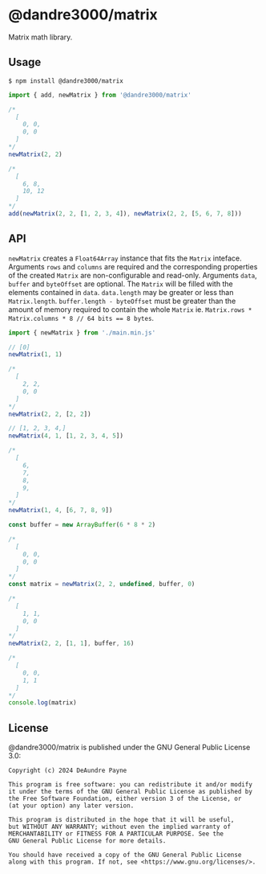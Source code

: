 # @dandre3000/matrix
Matrix math library.

## Usage
`$ npm install @dandre3000/matrix`

```js
import { add, newMatrix } from '@dandre3000/matrix'

/*
  [
    0, 0,
    0, 0
  ]
*/
newMatrix(2, 2)

/*
  [
    6, 8,
    10, 12
  ]
*/
add(newMatrix(2, 2, [1, 2, 3, 4]), newMatrix(2, 2, [5, 6, 7, 8]))
```

## API
`newMatrix` creates a `Float64Array` instance that fits the `Matrix` inteface. Arguments `rows` and `columns` are required and the corresponding properties of the created `Matrix` are non-configurable and read-only.
Arguments `data`, `buffer` and `byteOffset` are optional. The `Matrix` will be filled with the elements contained in `data`.
`data.length` may be greater or less than `Matrix.length`. `buffer.length - byteOffset` must be greater than the amount of memory required to contain the whole `Matrix` ie. `Matrix.rows * Matrix.columns * 8 // 64 bits == 8 bytes`.
```js
import { newMatrix } from './main.min.js'

// [0]
newMatrix(1, 1)

/*
  [
    2, 2,
    0, 0
  ]
*/
newMatrix(2, 2, [2, 2])

// [1, 2, 3, 4,]
newMatrix(4, 1, [1, 2, 3, 4, 5])

/*
  [
    6,
    7,
    8,
    9,
  ]
*/
newMatrix(1, 4, [6, 7, 8, 9])

const buffer = new ArrayBuffer(6 * 8 * 2)

/*
  [
    0, 0,
    0, 0
  ]
*/
const matrix = newMatrix(2, 2, undefined, buffer, 0)

/*
  [
    1, 1,
    0, 0
  ]
*/
newMatrix(2, 2, [1, 1], buffer, 16)

/*
  [
    0, 0,
    1, 1
  ]
*/
console.log(matrix)
```

## License
@dandre3000/matrix is published under the GNU General Public License 3.0:

```
Copyright (c) 2024 DeAundre Payne

This program is free software: you can redistribute it and/or modify
it under the terms of the GNU General Public License as published by
the Free Software Foundation, either version 3 of the License, or
(at your option) any later version.

This program is distributed in the hope that it will be useful,
but WITHOUT ANY WARRANTY; without even the implied warranty of
MERCHANTABILITY or FITNESS FOR A PARTICULAR PURPOSE. See the
GNU General Public License for more details.

You should have received a copy of the GNU General Public License
along with this program. If not, see <https://www.gnu.org/licenses/>.
```

